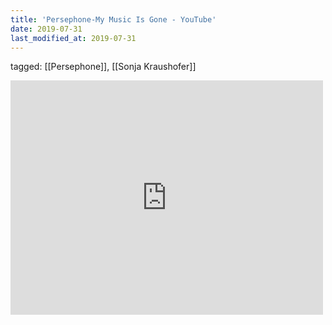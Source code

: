 ```yaml
---
title: 'Persephone-My Music Is Gone - YouTube'
date: 2019-07-31
last_modified_at: 2019-07-31
---
```

tagged: [[Persephone]], [[Sonja Kraushofer]]
<iframe allow="accelerometer; autoplay; clipboard-write; encrypted-media; gyroscope; picture-in-picture" allowfullscreen="" frameborder="0" height="375" id="youtube_iframe" src="https://www.youtube.com/embed/8AyC8nBFPiY?feature=oembed&amp;enablejsapi=1&amp;origin=https://safe.txmblr.com&amp;wmode=opaque" width="500"></iframe>